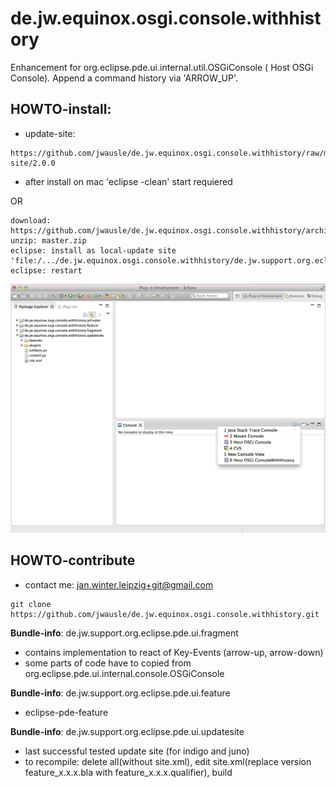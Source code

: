 de.jw.equinox.osgi.console.withhistory
======================================

Enhancement for org.eclipse.pde.ui.internal.util.OSGiConsole ( Host OSGi Console). Append a command history via 'ARROW_UP'.


## HOWTO-install:
- update-site: 

```
https://github.com/jwausle/de.jw.equinox.osgi.console.withhistory/raw/master/de.jwausle.support.org.eclipse.ui.console.updatesite/update-site/2.0.0
```

- after install on mac 'eclipse -clean' start requiered 

OR

```
download: https://github.com/jwausle/de.jw.equinox.osgi.console.withhistory/archive/master.zip
unzip: master.zip
eclipse: install as local-update site 'file:/.../de.jw.equinox.osgi.console.withhistory/de.jw.support.org.eclipse.pde.ui.updatesite'
eclipse: restart 
```

![show console/select-first-arrow-down-from-console-toolbar and find 'Host OSGiConsoleWithHistory' beside 'Host OSGiConsole'](https://github.com/jwausle/de.jw.equinox.osgi.console.withhistory/raw/master/img/screenshot-successful-installation.png)

## HOWTO-contribute
- contact me: jan.winter.leipzig+git@gmail.com

```
git clone https://github.com/jwausle/de.jw.equinox.osgi.console.withhistory.git
```


**Bundle-info**: de.jw.support.org.eclipse.pde.ui.fragment
- contains implementation to react of Key-Events (arrow-up, arrow-down)
- some parts of code have to copied from org.eclipse.pde.ui.internal.console.OSGiConsole 

**Bundle-info**: de.jw.support.org.eclipse.pde.ui.feature
- eclipse-pde-feature 

**Bundle-info**: de.jw.support.org.eclipse.pde.ui.updatesite
- last successful tested update site (for indigo and juno)
- to recompile: delete all(without site.xml), edit site.xml(replace version feature_x.x.x.bla with feature_x.x.x.qualifier), build
